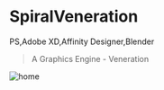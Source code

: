 # SpiralVeneration
PS,Adobe XD,Affinity Designer,Blender

> A Graphics Engine - Veneration

![home](https://user-images.githubusercontent.com/25498926/45573071-0218a500-b889-11e8-9e71-99c49a27d163.png)

